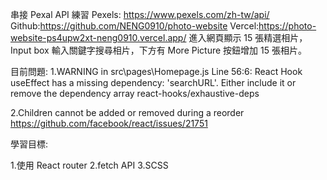 串接 Pexal API 練習
Pexels: https://www.pexels.com/zh-tw/api/
Github:https://github.com/NENG0910/photo-website
Vercel:https://photo-website-ps4upw2xt-neng0910.vercel.app/
進入網頁顯示 15 張精選相片，Input box 輸入關鍵字搜尋相片，下方有 More Picture 按鈕增加 15 張相片。

目前問題:
1.WARNING in src\pages\Homepage.js
Line 56:6: React Hook useEffect has a missing dependency: 'searchURL'. Either include it or remove the dependency array react-hooks/exhaustive-deps

2.Children cannot be added or removed during a reorder
https://github.com/facebook/react/issues/21751

學習目標:

1.使用 React router
2.fetch API
3.SCSS
